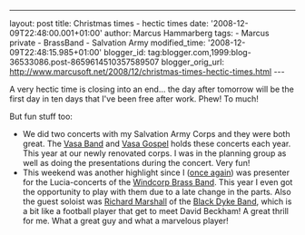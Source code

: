 ---
layout: post
title: Christmas times - hectic times date: '2008-12-09T22:48:00.001+01:00'
author: Marcus Hammarberg
tags: - Marcus
private - BrassBand - Salvation Army
modified_time: '2008-12-09T22:48:15.985+01:00'
blogger_id: tag:blogger.com,1999:blog-36533086.post-8659614510357589507
blogger_orig_url: http://www.marcusoft.net/2008/12/christmas-times-hectic-times.html ---

A very hectic time is closing into an end... the day after tomorrow will
be the first day in ten days that I've been free after work. Phew! To
much!

But fun stuff too:

-   We did two concerts with my Salvation Army Corps and they were both
    great. The [Vasa Band](http://www.vasaband.se/) and [Vasa
    Gospel](http://www.vasagospel.com/) holds these concerts each year.
    This year at our newly renovated corps. I was in the planning group
    as well as doing the presentations during the concert. Very fun!
-   This weekend was another highlight since I ([once
    again](http://www.marcusoft.net/2006/12/marcus-presenter.html)) was
    presenter for the Lucia-concerts of the [Windcorp Brass
    Band](http://www.windcorpbrassband.se/). This year I even got the
    opportunity to play with them due to a late change in the parts.
    Also the guest soloist was [Richard
    Marshall](http://www.richardmarshall.info/) of the [Black Dyke
    Band](http://www.blackdykefanclub.co.uk), which is a bit like a
    football player that get to meet David Beckham! A great thrill for
    me. What a great guy and what a marvelous player!
